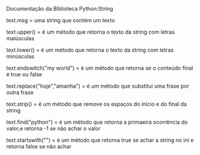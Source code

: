 Documentação da Biblioteca Python:String

text.msg = uma string que contém um texto

text.upper() = é um método que retorna o texto da string com letras maiúsculas

text.lower() = é um método que retorna o texto da string com letras minúsculas

text.endswitch("my world") = é um método que retorna se o conteúdo final é true ou false

text.replace("hoje","amanha") = é um método que substitui uma frase por outra frase

text.strip() = é um método que remove os espaços do ínicio e do final da string

text.find("python") = é um método que retorna a primaeira ocorrência do valor,e retorna -1 se não achar o valor

text.startswith("<HTML>") = é um método que retorna true se achar a string no ini e retorna false se não achar
  
  
